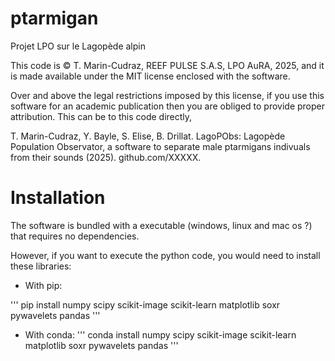 # ptarmigan
Projet LPO sur le Lagopède alpin

This code is © T. Marin-Cudraz, REEF PULSE S.A.S, LPO AuRA, 2025, and it is made available under the MIT license enclosed with the software.

Over and above the legal restrictions imposed by this license, if you use this software for an academic publication then you are obliged to provide proper attribution. This can be to this code directly,

T. Marin-Cudraz, Y. Bayle, S. Elise, B. Drillat. LagoPObs: Lagopède Population Observator, a software to separate male ptarmigans indivuals from their sounds (2025). github.com/XXXXX.

# Installation

The software is bundled with a executable (windows, linux and mac os ?) that requires no dependencies.

However, if you want to execute the python code, you would need to install these libraries:

- With pip:

'''
pip install numpy scipy scikit-image scikit-learn matplotlib soxr pywavelets pandas
'''
- With conda:
'''
conda install numpy scipy scikit-image scikit-learn matplotlib soxr pywavelets pandas
'''
